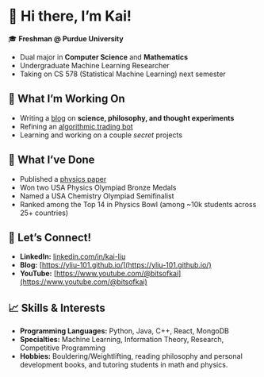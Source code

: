 # 👋 Hi there, I’m Kai!  

🎓 **Freshman @ Purdue University**  
- Dual major in **Computer Science** and **Mathematics**  
- Undergraduate Machine Learning Researcher
- Taking on CS 578 (Statistical Machine Learning) next semester

## 🚀 What I’m Working On  
- Writing a [blog](https://yliu-101.github.io/) on **science, philosophy, and thought experiments** 
- Refining an [algorithmic trading bot](https://github.com/YLiu-101/trading-bot)
- Learning and working on a couple *secret* projects

## 🌌 What I’ve Done

  - Published a [physics paper](https://doi.org/10.1080/0025570X.2024.2401297) 
  - Won two USA Physics Olympiad Bronze Medals
  - Named a USA Chemistry Olympiad Semifinalist
  - Ranked among the Top 14 in Physics Bowl (among ~10k students across 25+ countries) 

## 🔗 Let’s Connect!  
- **LinkedIn:** [linkedin.com/in/kai-liu](https://www.linkedin.com/in/kai--liu/)  
- **Blog:** [https://yliu-101.github.io/](https://yliu-101.github.io/)  
- **YouTube:** [https://www.youtube.com/@bitsofkai](https://www.youtube.com/@bitsofkai)

## 📈 Skills & Interests  
- **Programming Languages:** Python, Java, C++, React, MongoDB  
- **Specialties:** Machine Learning, Information Theory, Research, Competitive Programming  
- **Hobbies:** Bouldering/Weightlifting, reading philosophy and personal development books, and tutoring students in math and physics.  

  
